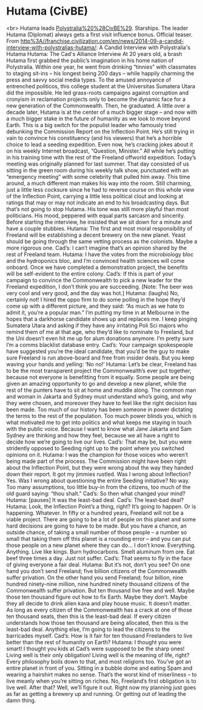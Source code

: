# Hutama (CivBE)

&lt;br&gt;
Hutama leads [Polystralia%20%28CivBE%29](Polystralia).
Starships.
The leader Hutama (Diplomat) always gets a first visit influence bonus.
Official teaser.
From [http%3A//franchise.civilization.com/en/news/2014-09-a-candid-interview-with-polystralias-hutama/](Civilization.com):
A Candid Interview with Polystralia's Hutama
Hutama: The Cad's Alliance Interview
At 20 years old, a brash Hutama first grabbed the public’s imagination in his home nation of Polystralia. Within one year, he went from drinking “tinnies” with classmates to staging sit-ins – his longest being 200 days – while happily charming the press and savvy social media types. To the amused annoyance of entrenched politicos, this college student at the Universitas Sumatera Utara did the impossible. He led grass-roots campaigns against corruption and cronyism in reclamation projects only to become the dynamic face for a new generation of the Commonwealth.
Then, he graduated.
A little over a decade later, Hutama is at the center of a much bigger stage – and now with a much bigger stake in the future of humanity as we look to move beyond Earth. This is a big switch for the populist leader who famously tried debunking the Commission Report on the Inflection Point. He’s still trying in vain to convince his constituency (and his viewers) that he’s a horrible choice to lead a seeding expedition. Even now, he’s cracking jokes about it on his weekly Internet broadcast, “Question, Minister.” All while he’s putting in his training time with the rest of the Freeland offworld expedition.
Today’s meeting was originally planned for last summer. That day consisted of us sitting in the green room during his weekly talk show, punctuated with an “emergency meeting” with some celebrity that pulled him away. This time around, a much different man makes his way into the room. Still charming, just a little less cocksure since he had to reverse course on this whole view of the Inflection Point, carrying a little less political clout and looking at ratings that may or may not indicate an end to his broadcasting days.
But that’s not going to stop Hutama. His tone was still more playful than most politicians. His mood, peppered with equal parts sarcasm and sincerity. Before starting the interview, he insisted that we sit down for a minute and have a couple stubbies.
Hutama: The first and most moral responsibility of Freeland will be establishing a decent brewery on the new planet. Yeast should be going through the same vetting process as the colonists. Maybe a more rigorous one.
Cad’s: I can’t imagine that’s an opinion shared by the rest of Freeland team.
Hutama: I have the votes from the microbiology bloc and the hydroponics bloc, and I’m convinced health sciences will come onboard. Once we have completed a demonstration project, the benefits will be self-evident to the entire colony.
Cad’s: If this is part of your campaign to convince the Commonwealth to pick a new leader for the Freeland expedition, I don’t think you are succeeding. [Note: The beer was very cool and very good, and the day was hot.]
Hutama: (laughs) No, certainly not! I hired the oppo firm to do some polling in the hope they’d come up with a different picture, and they said: “As much as we hate to admit it, you’re a popular man.” I’m putting my time in at Melbourne in the hopes that a darkhorse candidate shows up and replaces me. I keep pinging Sumatera Utara and asking if they have any irritating Poli Sci majors who remind them of me at that age, who they’d like to nominate to Freeland, but the Uni doesn’t even hit me up for alum donations anymore. I’m pretty sure I’m a comms blacklist database entry.
Cad’s: Your campaign spokespeople have suggested you’re the ideal candidate, that you’d be the guy to make sure Freeland is run above-board and free from insider deals. But you keep waving your hands and yelling: ‘No no!’
Hutama: Let’s be clear, Freeland has to be the most transparent project the Commonwealth’s ever put together, because not everyone is benefitting from it equally. Some people are being given an amazing opportunity to go and develop a new planet, while the rest of the punters have to sit at home and muddle along. The common man and woman in Jakarta and Sydney must understand who’s going, and why they were chosen, and moreover they have to feel like the right decision has been made.
Too much of our history has been someone in power dictating the terms to the rest of the population. Too much power blinds you, which is what motivated me to get into politics and what keeps me staying in touch with the public voice. Because I want to know what Jane Jakarta and Sam Sydney are thinking and how they feel, because we all have a right to decide how we’re going to live our lives.
Cad’s: That may be, but you were stridently opposed to Seeding right up to the point where you switched opinions on it.
Hutama: I was the champion for those voices who weren’t being made part of the process. The Commission might have been right about the Inflection Point, but they were wrong about the way they handed down their report. It got my jimmies rustled. Was I wrong about Inflection? Yes. Was I wrong about questioning the entire Seeding initiative? No way. Too many assumptions, too little buy-in from the citizens, too much of the old guard saying: “thou shalt.”
Cad’s: So then what changed your mind?
Hutama: [pauses] It was the least-bad deal.
Cad’s: The least-bad deal?
Hutama: Look, the Inflection Point’s a thing, right? It’s going to happen. Or is happening. Whatever. In fifty or a hundred years, Freeland will not be a viable project. There are going to be a lot of people on this planet and some hard decisions are going to have to be made. But you have a chance, an outside chance, of taking a small number of those people – a number so small that taking them off this planet is a rounding error – and you can put those people on a new planet where they can do… I don’t know. Everything. Anything. Live like kings. Burn hydrocarbons. Smelt aluminum from ore. Eat beef three times a day. Just not suffer.
Cad’s: That seems to fly in the face of giving everyone a fair deal.
Hutama: But it’s not, don’t you see? On one hand you don’t send Freeland; five billion citizens of the Commonwealth suffer privation. On the other hand you send Freeland; four billion, nine hundred ninety-nine million, nine hundred ninety thousand citizens of the Commonwealth suffer privation. But ten thousand live free and well. Maybe those ten thousand figure out how to fix Earth. Maybe they don’t. Maybe they all decide to drink alien kava and play house music. It doesn’t matter.
As long as every citizen of the Commonwealth has a crack at one of those ten thousand seats, then this is the least-bad deal. If every citizen understands how those ten thousand are being allocated, then this is the least-bad deal. Anything else, I’m going to lead the citizens to the barricades myself.
Cad’s: How is it fair for ten thousand Freelanders to live better than the rest of humanity on Earth?
Hutama: I thought you were smart! I thought you kids at Cad’s were supposed to be the sharp ones! Living well is their only obligation! Living well is the meaning of life, right? Every philosophy boils down to that, and most religions too. You’ve got an entire planet in front of you. Sitting in a bubble dome and eating Spam and wearing a hairshirt makes no sense. That’s the worst kind of miserliness – to live meanly when you’re sitting on riches. No, Freeland’s first obligation is to live well. After that? Well, we’ll figure it out. Right now my planning just goes as far as getting a brewery up and running. Or getting out of leading the damn thing.
